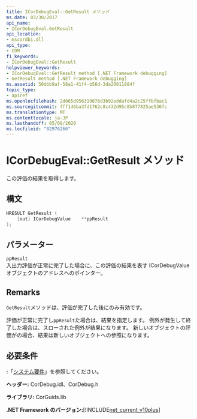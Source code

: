 ```yaml
---
title: ICorDebugEval::GetResult メソッド
ms.date: 03/30/2017
api_name:
- ICorDebugEval.GetResult
api_location:
- mscordbi.dll
api_type:
- COM
f1_keywords:
- ICorDebugEval::GetResult
helpviewer_keywords:
- ICorDebugEval::GetResult method [.NET Framework debugging]
- GetResult method [.NET Framework debugging]
ms.assetid: 50dbb9af-58a1-41f4-b56d-3da20011884f
topic_type:
- apiref
ms.openlocfilehash: 2d065d956319076d3b92eddafd4a2c25ffbfbac1
ms.sourcegitcommit: fff146ba3fd1762c8c432d95c8b877825ae536fc
ms.translationtype: MT
ms.contentlocale: ja-JP
ms.lasthandoff: 05/08/2020
ms.locfileid: "82976266"
---
```

# <a name="icordebugevalgetresult-method"></a>ICorDebugEval::GetResult メソッド
この評価の結果を取得します。  
  
## <a name="syntax"></a>構文  
  
```cpp  
HRESULT GetResult (  
    [out] ICorDebugValue    **ppResult  
);  
```  
  
## <a name="parameters"></a>パラメーター  
 `ppResult`  
 入出力評価が正常に完了した場合に、この評価の結果を表す ICorDebugValue オブジェクトのアドレスへのポインター。  
  
## <a name="remarks"></a>Remarks  
 `GetResult`メソッドは、評価が完了した後にのみ有効です。  
  
 評価が正常に完了し`ppResult`た場合は、結果を指定します。 例外が発生して終了した場合は、スローされた例外が結果になります。 新しいオブジェクトの評価がの場合、結果は新しいオブジェクトへの参照になります。  
  
## <a name="requirements"></a>必要条件  
 **:**「[システム要件](../../get-started/system-requirements.md)」を参照してください。  
  
 **ヘッダー:** CorDebug.idl、CorDebug.h  
  
 **ライブラリ:** CorGuids.lib  
  
 **.NET Framework のバージョン:**[!INCLUDE[net_current_v10plus](../../../../includes/net-current-v10plus-md.md)]
